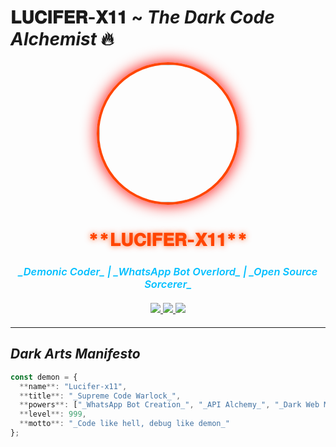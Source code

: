 # **𝐋𝐔𝐂𝐈𝐅𝐄𝐑-𝐗𝟏𝟏** ~ _The Dark Code Alchemist_ 🔥

<!-- BOLD & ITALIC STYLED PROFILE -->
<p align="center">
  <img src="https://i.ibb.co/STdZ5BB/FB-IMG-1738957195800.jpg" width="220" height="220" style="border-radius:50%; border: 4px solid #ff4500; box-shadow: 0 0 25px #ff0000; transition: transform 0.3s ease;">
</p>

<h1 align="center" style="color: #ff4500; font-weight: 900; text-shadow: 0 0 10px rgba(255,69,0,0.7);">**𝐋𝐔𝐂𝐈𝐅𝐄𝐑-𝐗𝟏𝟏**</h1>
<h3 align="center" style="color: #00bfff; font-style: italic; font-weight: 600;">_Demonic Coder_ | _WhatsApp Bot Overlord_ | _Open Source Sorcerer_</h3>

<div align="center" style="margin: 20px 0;">
  <a href="https://github.com/lucifer-x11?tab=repositories">
    <img src="https://img.shields.io/badge/-**REPOSITORIES**-181717?style=for-the-badge&logo=github&logoColor=white">
  </a>
  <a href="https://t.me/Next_DYS">
    <img src="https://img.shields.io/badge/-**CONTACT**-2CA5E0?style=for-the-badge&logo=telegram&logoColor=white">
  </a>
  <a href="https://youtube.com/@DemonEye_Official">
    <img src="https://img.shields.io/badge/-**TUTORIALS**-FF0000?style=for-the-badge&logo=youtube&logoColor=white">
  </a>
</div>

---

## **_Dark Arts Manifesto_**

```javascript
const demon = {
  **name**: "Lucifer-x11",
  **title**: "_Supreme Code Warlock_",
  **powers**: ["_WhatsApp Bot Creation_", "_API Alchemy_", "_Dark Web Magic_"],
  **level**: 999,
  **motto**: "_Code like hell, debug like demon_"
};
